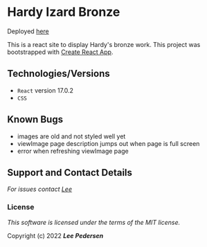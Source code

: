 # Hardy Izard Bronze

Deployed [here](https://leepedersen.github.io/hardybronzereact)

This is a react site to display Hardy's bronze work.
This project was bootstrapped with [Create React App](https://github.com/facebook/create-react-app).

## Technologies/Versions
* `React` version 17.0.2
* `CSS`

## Known Bugs
* images are old and not styled well yet
* viewImage page description jumps out when page is full screen
* error when refreshing viewImage page


## Support and Contact Details
_For issues contact [Lee](https://github.com/LeePedersen)_

### License

*This software is licensed under the terms of the MIT license.*

Copyright (c) 2022 **_Lee Pedersen_**

